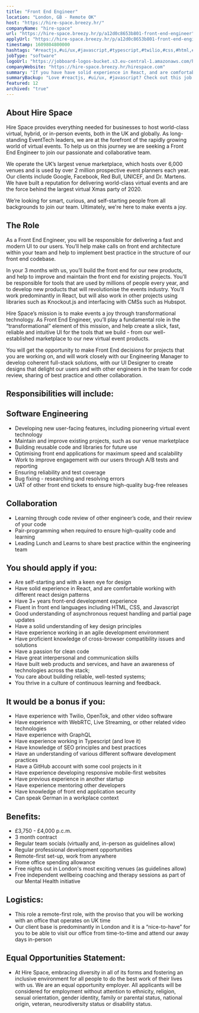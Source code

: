 ```yaml
---
title: "Front End Engineer"
location: "London, GB - Remote OK"
host: "https://hire-space.breezy.hr/"
companyName: "hire-space"
url: "https://hire-space.breezy.hr/p/a12d0c8653b801-front-end-engineer"
applyUrl: "https://hire-space.breezy.hr/p/a12d0c8653b801-front-end-engineer/apply"
timestamp: 1609804800000
hashtags: "#reactjs,#ui/ux,#javascript,#typescript,#twilio,#css,#html,#webrtc"
jobType: "software"
logoUrl: "https://jobboard-logos-bucket.s3.eu-central-1.amazonaws.com/hire-space"
companyWebsite: "https://hire-space.breezy.hr/hirespace.com"
summary: "If you have have solid experience in React, and are comfortable working with different react design patterns, consider applying to Hire-space's job post for a new front end engineer."
summaryBackup: "Love #reactjs, #ui/ux, #javascript? Check out this job post!"
featured: 12
archived: "true"
---
```


## About Hire Space

Hire Space provides everything needed for businesses to host world-class virtual, hybrid, or in-person events, both in the UK and globally. As long-standing EventTech leaders, we are at the forefront of the rapidly growing world of virtual events. To help us on this journey we are seeking a Front End Engineer to join our passionate and collaborative team.

We operate the UK’s largest venue marketplace, which hosts over 6,000 venues and is used by over 2 million prospective event planners each year. Our clients include Google, Facebook, Red Bull, UNICEF, and Dr. Martens. We have built a reputation for delivering world-class virtual events and are the force behind the largest virtual Xmas party of 2020.

We’re looking for smart, curious, and self-starting people from all backgrounds to join our team. Ultimately, we're here to make events a joy.

## The Role

As a Front End Engineer, you will be responsible for delivering a fast and modern UI to our users. You’ll help make calls on front end architecture within your team and help to implement best practice in the structure of our front end codebase.

In your 3 months with us, you’ll build the front end for our new products, and help to improve and maintain the front end for existing projects. You’ll be responsible for tools that are used by millions of people every year, and to develop new products that will revolutionise the events industry. You’ll work predominantly in React, but will also work in other projects using libraries such as Knockout.js and interfacing with CMSs such as Hubspot.

Hire Space’s mission is to make events a joy through transformational technology. As Front End Engineer, you’ll play a fundamental role in the “transformational” element of this mission, and help create a slick, fast, reliable and intuitive UI for the tools that we build - from our well-established marketplace to our new virtual event products.

You will get the opportunity to make Front End decisions for projects that you are working on, and will work closely with our Engineering Manager to develop coherent full-stack solutions, with our UI Designer to create designs that delight our users and with other engineers in the team for code review, sharing of best practice and other collaboration.

## Responsibilities will include:

## Software Engineering

*   Developing new user-facing features, including pioneering virtual event technology
*   Maintain and improve existing projects, such as our venue marketplace
*   Building reusable code and libraries for future use
*   Optimising front end applications for maximum speed and scalability
*   Work to improve engagement with our users through A/B tests and reporting
*   Ensuring reliability and test coverage
*   Bug fixing - researching and resolving errors
*   UAT of other front end tickets to ensure high-quality bug-free releases

## Collaboration

*   Learning through code review of other engineer’s code, and their review of your code
*   Pair-programming when required to ensure high-quality code and learning
*   Leading Lunch and Learns to share best practice within the engineering team

## You should apply if you:

*   Are self-starting and with a keen eye for design
*   Have solid experience in React, and are comfortable working with different react design patterns
*   Have 3+ years front-end development experience
*   Fluent in front end languages including HTML, CSS, and Javascript
*   Good understanding of asynchronous request handling and partial page updates
*   Have a solid understanding of key design principles
*   Have experience working in an agile development environment
*   Have proficient knowledge of cross-browser compatibility issues and solutions
*   Have a passion for clean code
*   Have great interpersonal and communication skills
*   Have built web products and services, and have an awareness of technologies across the stack;
*   You care about building reliable, well-tested systems;
*   You thrive in a culture of continuous learning and feedback.

## It would be a bonus if you:

*   Have experience with Twilio, OpenTok, and other video software
*   Have experience with WebRTC, Live Streaming, or other related video technologies
*   Have experience with GraphQL
*   Have experience working in Typescript (and love it)
*   Have knowledge of SEO principles and best practices
*   Have an understanding of various different software development practices
*   Have a GitHub account with some cool projects in it
*   Have experience developing responsive mobile-first websites
*   Have previous experience in another startup
*   Have experience mentoring other developers
*   Have knowledge of front end application security
*   Can speak German in a workplace context

## Benefits:

*   £3,750 - £4,000 p.c.m.
*   3 month contract
*   Regular team socials (virtually and, in-person as guidelines allow)
*   Regular professional development opportunities
*   Remote-first set-up, work from anywhere
*   Home office spending allowance
*   Free nights out in London's most exciting venues (as guidelines allow)
*   Free independent wellbeing coaching and therapy sessions as part of our Mental Health initiative

## Logistics:

*   This role a remote-first role, with the proviso that you will be working with an office that operates on UK time
*   Our client base is predominantly in London and it is a “nice-to-have” for you to be able to visit our office from time-to-time and attend our away days in-person

## Equal Opportunities Statement:

*   At Hire Space, embracing diversity in all of its forms and fostering an inclusive environment for all people to do the best work of their lives with us. We are an equal opportunity employer. All applicants will be considered for employment without attention to ethnicity, religion, sexual orientation, gender identity, family or parental status, national origin, veteran, neurodiversity status or disability status.
